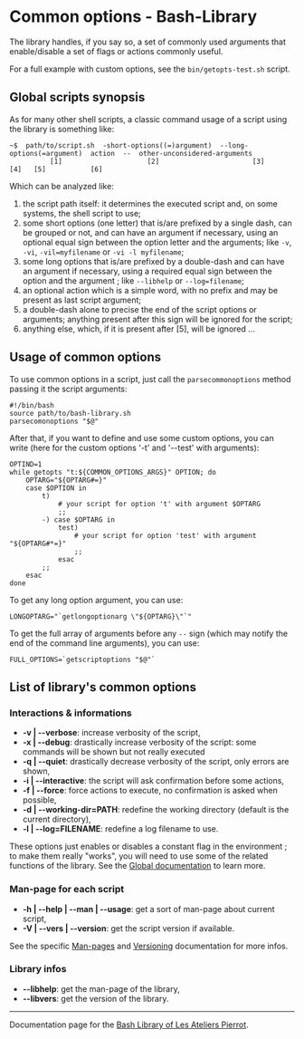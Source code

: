 Common options - Bash-Library
=============================

The library handles, if you say so, a set of commonly used arguments that enable/disable
a set of flags or actions commonly useful.

For a full example with custom options, see the `bin/getopts-test.sh` script.


## Global scripts synopsis

As for many other shell scripts, a classic command usage of a script using the library
is something like:

    ~$  path/to/script.sh  -short-options((=)argument)  --long-options(=argument)  action  --  other-unconsidered-arguments
              [1]                     [2]                       [3]                  [4]   [5]           [6]

Which can be analyzed like:

1.  the script path itself: it determines the executed script and, on some systems, the shell script
    to use;
2.  some short options (one letter) that is/are prefixed by a single dash, can be grouped or not,
    and can have an argument if necessary, using an optional equal sign between the option letter
    and the arguments; like `-v`, `-vi`, `-vil=myfilename` or `-vi -l myfilename`;
3.  some long options that is/are prefixed by a double-dash and can have an argument if necessary,
    using a required equal sign between the option and the argument ; like `--libhelp` or
    `--log=filename`;
4.  an optional action which is a simple word, with no prefix and may be present as last script
    argument;
5.  a double-dash alone to precise the end of the script options or arguments; anything present
    after this sign will be ignored for the script;
6.  anything else, which, if it is present after [5], will be ignored ...


## Usage of common options

To use common options in a script, just call the `parsecommonoptions` method passing it
the script arguments:

    #!/bin/bash
    source path/to/bash-library.sh
    parsecomonoptions "$@"

After that, if you want to define and use some custom options, you can write (here for the 
custom options '-t' and '--test' with arguments):

    OPTIND=1
    while getopts "t:${COMMON_OPTIONS_ARGS}" OPTION; do
        OPTARG="${OPTARG#=}"
        case $OPTION in
            t) 
                # your script for option 't' with argument $OPTARG
                ;;
            -) case $OPTARG in
                test) 
                    # your script for option 'test' with argument "${OPTARG#*=}"
                    ;;
                esac
            ;;
        esac
    done

To get any long option argument, you can use:

    LONGOPTARG="`getlongoptionarg \"${OPTARG}\"`"

To get the full array of arguments before any `--` sign (which may notify the end of the
command line arguments), you can use:

    FULL_OPTIONS=`getscriptoptions "$@"`


## List of library's common options

### Interactions & informations

-   **-v | --verbose**: increase verbosity of the script,
-   **-x | --debug**: drastically increase verbosity of the script: some commands will be shown but not really executed
-   **-q | --quiet**: drastically decrease verbosity of the script, only errors are shown,
-   **-i | --interactive**: the script will ask confirmation before some actions,
-   **-f | --force**: force actions to execute, no confirmation is asked when possible,
-   **-d | --working-dir=PATH**: redefine the working directory (default is the current directory),
-   **-l | --log=FILENAME**: redefine a log filename to use.

These options just enables or disables a constant flag in the environment ; to make
them really "works", you will need to use some of the related functions of the library.
See the [Global documentation](Global-doc.md) to learn more.

### Man-page for each script

-   **-h | --help | --man | --usage**: get a sort of man-page about current script,
-   **-V | --vers | --version**: get the script version if available.

See the specific [Man-pages](Man-pages.md) and [Versioning](Versioning.md) documentation for more infos.

### Library infos

-   **--libhelp**: get the man-page of the library,
-   **--libvers**: get the version of the library.

--------------

Documentation page for the [Bash Library of Les Ateliers Pierrot](http://github.com/atelierspierrot/bash-library).
